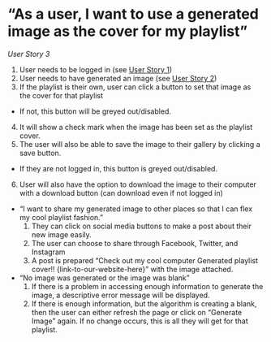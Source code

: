 # “As a user, I want to use a generated image as the cover for my playlist”

*User Story 3*

1. User needs to be logged in (see [User Story 1](1-I-want-to-log-in.md))
2. User needs to have generated an image (see [User Story 2](2-I-want-to-generate-an-image.md))
3. If the playlist is their own, user can click a button to set that image as the cover for that playlist
  * If not, this button will be greyed out/disabled. 
4. It will show a check mark when the image has been set as the playlist cover. 
5. The user will also be able to save the image to their gallery by clicking a save button.
  * If they are not logged in, this button is greyed out/disabled.
6. User will also have the option to download the image to their computer with a download button (can download even if not logged in)
  * “I want to share my generated image to other places so that I can flex my cool playlist fashion.”
    1. They can click on social media buttons to make a post about their new image easily.
    2. The user can choose to share through Facebook, Twitter, and Instagram
    3. A post is prepared “Check out my cool computer Generated playlist cover!! {link-to-our-website-here}” with the image attached.
  * “No image was generated or the image was blank”
    1. If there is a problem in accessing enough information to generate the image, a descriptive error message will be displayed.
    2. If there is enough information, but the algorithm is creating a blank, then the user can either refresh the page or click on “Generate Image” again. If no change occurs, this is all they will get for that playlist.
